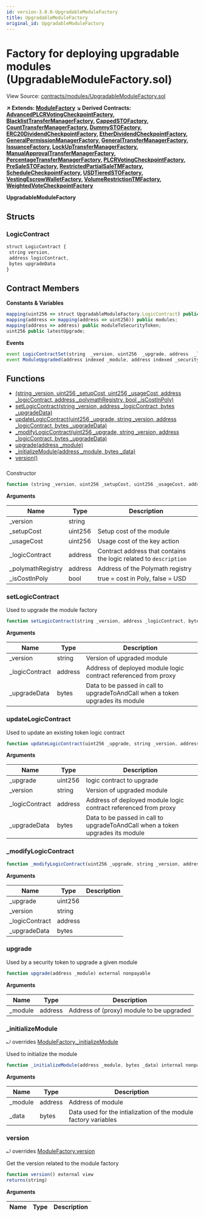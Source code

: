 ```yaml
---
id: version-3.0.0-UpgradableModuleFactory
title: UpgradableModuleFactory
original_id: UpgradableModuleFactory
---
```


# Factory for deploying upgradable modules (UpgradableModuleFactory.sol)

View Source: [contracts/modules/UpgradableModuleFactory.sol](../../contracts/modules/UpgradableModuleFactory.sol)

**↗ Extends: [ModuleFactory](ModuleFactory.md)**
**↘ Derived Contracts: [AdvancedPLCRVotingCheckpointFactory](AdvancedPLCRVotingCheckpointFactory.md), [BlacklistTransferManagerFactory](BlacklistTransferManagerFactory.md), [CappedSTOFactory](CappedSTOFactory.md), [CountTransferManagerFactory](CountTransferManagerFactory.md), [DummySTOFactory](DummySTOFactory.md), [ERC20DividendCheckpointFactory](ERC20DividendCheckpointFactory.md), [EtherDividendCheckpointFactory](EtherDividendCheckpointFactory.md), [GeneralPermissionManagerFactory](GeneralPermissionManagerFactory.md), [GeneralTransferManagerFactory](GeneralTransferManagerFactory.md), [IssuanceFactory](IssuanceFactory.md), [LockUpTransferManagerFactory](LockUpTransferManagerFactory.md), [ManualApprovalTransferManagerFactory](ManualApprovalTransferManagerFactory.md), [PercentageTransferManagerFactory](PercentageTransferManagerFactory.md), [PLCRVotingCheckpointFactory](PLCRVotingCheckpointFactory.md), [PreSaleSTOFactory](PreSaleSTOFactory.md), [RestrictedPartialSaleTMFactory](RestrictedPartialSaleTMFactory.md), [ScheduleCheckpointFactory](ScheduleCheckpointFactory.md), [USDTieredSTOFactory](USDTieredSTOFactory.md), [VestingEscrowWalletFactory](VestingEscrowWalletFactory.md), [VolumeRestrictionTMFactory](VolumeRestrictionTMFactory.md), [WeightedVoteCheckpointFactory](WeightedVoteCheckpointFactory.md)**

**UpgradableModuleFactory**

## Structs
### LogicContract

```js
struct LogicContract {
 string version,
 address logicContract,
 bytes upgradeData
}
```

## Contract Members
**Constants & Variables**

```js
mapping(uint256 => struct UpgradableModuleFactory.LogicContract) public logicContracts;
mapping(address => mapping(address => uint256)) public modules;
mapping(address => address) public moduleToSecurityToken;
uint256 public latestUpgrade;

```

**Events**

```js
event LogicContractSet(string  _version, uint256  _upgrade, address  _logicContract, bytes  _upgradeData);
event ModuleUpgraded(address indexed _module, address indexed _securityToken, uint256 indexed _version);
```

## Functions

- [(string _version, uint256 _setupCost, uint256 _usageCost, address _logicContract, address _polymathRegistry, bool _isCostInPoly)](#)
- [setLogicContract(string _version, address _logicContract, bytes _upgradeData)](#setlogiccontract)
- [updateLogicContract(uint256 _upgrade, string _version, address _logicContract, bytes _upgradeData)](#updatelogiccontract)
- [_modifyLogicContract(uint256 _upgrade, string _version, address _logicContract, bytes _upgradeData)](#_modifylogiccontract)
- [upgrade(address _module)](#upgrade)
- [_initializeModule(address _module, bytes _data)](#_initializemodule)
- [version()](#version)

### 

Constructor

```js
function (string _version, uint256 _setupCost, uint256 _usageCost, address _logicContract, address _polymathRegistry, bool _isCostInPoly) public nonpayable ModuleFactory 
```

**Arguments**

| Name        | Type           | Description  |
| ------------- |------------- | -----|
| _version | string |  | 
| _setupCost | uint256 | Setup cost of the module | 
| _usageCost | uint256 | Usage cost of the key action | 
| _logicContract | address | Contract address that contains the logic related to `description` | 
| _polymathRegistry | address | Address of the Polymath registry | 
| _isCostInPoly | bool | true = cost in Poly, false = USD | 

### setLogicContract

Used to upgrade the module factory

```js
function setLogicContract(string _version, address _logicContract, bytes _upgradeData) external nonpayable onlyOwner 
```

**Arguments**

| Name        | Type           | Description  |
| ------------- |------------- | -----|
| _version | string | Version of upgraded module | 
| _logicContract | address | Address of deployed module logic contract referenced from proxy | 
| _upgradeData | bytes | Data to be passed in call to upgradeToAndCall when a token upgrades its module | 

### updateLogicContract

Used to update an existing token logic contract

```js
function updateLogicContract(uint256 _upgrade, string _version, address _logicContract, bytes _upgradeData) external nonpayable onlyOwner 
```

**Arguments**

| Name        | Type           | Description  |
| ------------- |------------- | -----|
| _upgrade | uint256 | logic contract to upgrade | 
| _version | string | Version of upgraded module | 
| _logicContract | address | Address of deployed module logic contract referenced from proxy | 
| _upgradeData | bytes | Data to be passed in call to upgradeToAndCall when a token upgrades its module | 

### _modifyLogicContract

```js
function _modifyLogicContract(uint256 _upgrade, string _version, address _logicContract, bytes _upgradeData) internal nonpayable
```

**Arguments**

| Name        | Type           | Description  |
| ------------- |------------- | -----|
| _upgrade | uint256 |  | 
| _version | string |  | 
| _logicContract | address |  | 
| _upgradeData | bytes |  | 

### upgrade

Used by a security token to upgrade a given module

```js
function upgrade(address _module) external nonpayable
```

**Arguments**

| Name        | Type           | Description  |
| ------------- |------------- | -----|
| _module | address | Address of (proxy) module to be upgraded | 

### _initializeModule

⤾ overrides [ModuleFactory._initializeModule](ModuleFactory.md#_initializemodule)

Used to initialize the module

```js
function _initializeModule(address _module, bytes _data) internal nonpayable
```

**Arguments**

| Name        | Type           | Description  |
| ------------- |------------- | -----|
| _module | address | Address of module | 
| _data | bytes | Data used for the intialization of the module factory variables | 

### version

⤾ overrides [ModuleFactory.version](ModuleFactory.md#version)

Get the version related to the module factory

```js
function version() external view
returns(string)
```

**Arguments**

| Name        | Type           | Description  |
| ------------- |------------- | -----|

